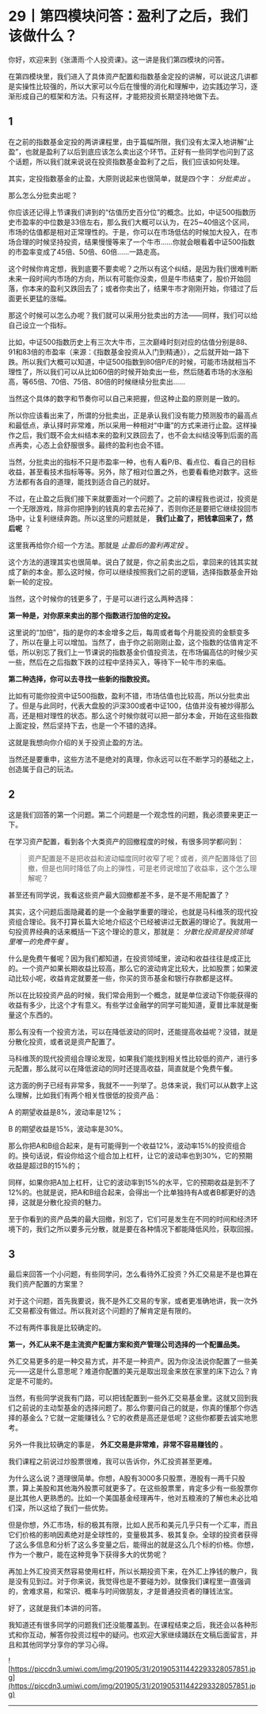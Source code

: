 # 29丨第四模块问答：盈利了之后，我们该做什么？

你好，欢迎来到《张潇雨·个人投资课》。这一讲是我们第四模块的问答。

在第四模块里，我们进入了具体资产配置和指数基金定投的讲解，可以说这几讲都是实操性比较强的，所以大家可以今后在慢慢的消化和理解中，边实践边学习，逐渐形成自己的框架和方法。只有这样，才能把投资长期坚持地做下去。

## 1

在之前的指数基金定投的两讲课程里，由于篇幅所限，我们没有太深入地讲解“止盈”，也就是盈利了以后到底应该怎么卖出这个环节。正好有一些同学也问到了这个话题，所以我们就来说说在投资指数基金盈利了之后，我们应该如何处理。

其实，定投指数基金的止盈，大原则说起来也很简单，就是四个字： *分批卖出* 。

那么怎么分批卖出呢？

你应该还记得上节课我们讲到的“估值历史百分位”的概念。比如，中证500指数历史市盈率的中位数是33倍左右，那么我们大概可以认为，在25~40倍这个区间，市场的估值都是相对正常理性的。于是，你可以在市场低估的时候加大投入，在市场合理的时候坚持投资，结果慢慢等来了一个牛市……你就会眼看着中证500指数的市盈率变成了45倍、50倍、60倍……一路走高。

这个时候你肯定想，我到底要不要卖呢？之所以有这个纠结，是因为我们很难判断未来一段时间内市场的方向，所以有可能你没卖，但是牛市结束了，股价开始回落，你本来的盈利又跌回去了；或者你卖出了，结果牛市才刚刚开始，你错过了后面更长更猛的涨幅。

那这个时候可以怎么办呢？我们就可以采用分批卖出的方法——同样，我们可以给自己设立一个指标。

比如，中证500指数历史上有三次大牛市，三次巅峰时刻对应的估值分别是88、91和83倍的市盈率（来源：《指数基金投资从入门到精通》），之后就开始一路下跌。所以我们大概可以知道，中证500指数到80倍P/E的时候，可能市场就相当不理性了，所以我们可以从比如60倍的时候开始卖出一些，然后随着市场的水涨船高，等65倍、70倍、75倍、80倍的时候继续分批卖出……

当然这个具体的数字和节奏你可以自己来把握，但这种止盈的原则是一致的。

所以你应该看出来了，所谓的分批卖出，正是承认我们没有能力预测股市的最高点和最低点，承认择时非常难，所以采用一种相对“中庸”的方式来进行止盈。这样操作之后，我们既不会太纠结本来的盈利又跌回去了，也不会太纠结没等到后面的高点再卖，心态上会舒服很多。最终的盈利也会不错。

当然，分批卖出的指标不只是市盈率一种，也有人看P/B、看点位、看自己的目标收益，甚至看技术指标等等。另外，除了相对位置之外，也要看看绝对数字。这些方法都有各自的道理，能找到适合自己的就好。

不过，在止盈之后我们接下来就要面对一个问题了。之前的课程我也说过，投资是一个无限游戏，除非你把挣到的钱真的拿去花掉了，否则你还是要把它继续投回市场中，让复利继续奔跑。所以这里的问题就是， **我们止盈了，把钱拿回来了，然后呢** ？

这里我再给你介绍一个方法。那就是 *止盈后的盈利再定投* 。

这个方法的道理其实也很简单。说白了就是，你之前卖出之后，拿回来的钱其实就成了新的本金。那么这时候，你可以继续按照我们之前的逻辑，选择指数基金开始新一轮的定投。

当然，这个时候你的钱更多了，于是可以进行这么两种选择：

 **第一种是，对你原来卖出的那个指数进行加倍的定投。**

这里说的“加倍”，指的是你的本金增多之后，每周或者每个月能投资的金额变多了，所以在量上可以增加。当然了，由于你之前刚刚止盈，这个指数的估值肯定不低，所以别忘了我们上一节课说的指数基金价值投资法，在市场偏高估的时候少买一些，然后在之后指数下跌的过程中坚持买入，等待下一轮牛市的来临。

 **第二种选择，你可以去寻找一些新的指数投资。**

比如有可能你投资中证500指数，盈利不错，市场估值也比较高，所以分批卖出了。但是与此同时，代表大盘股的沪深300或者中证100，估值并没有被炒得那么高，还是相对理性的状态。那么这个时候你就可以把一部分本金，开始在这些指数上面定投，然后坚持下去，也是一个不错的选择。

这就是我想向你介绍的关于投资止盈的方法。

当然还是要重申，这些方法不是绝对的真理，你永远可以在不断学习的基础之上，创造属于自己的玩法。

## 2

这是我们回答的第一个问题。第二个问题是一个观念性的问题，我必须要来更正一下。

在学习资产配置，看到各个大类资产的回撤程度的时候，有很多同学都问到：

> 资产配置是不是把收益和波动幅度同时收窄了呢？或者，资产配置降低了回撤，但是也同时降低了向上的弹性，可是老师说增加了收益率，这个怎么理解呢？

甚至还有同学说，我看这些资产最大回撤都差不多，是不是不用配置了？

其实，这个问题后面隐藏着的是一个金融学重要的理论，也就是马科维茨的现代投资组合理论。我不打算长篇大论地介绍这个已经被讲过无数遍的理论了。我就用一句投资界经典的话来概括一下这个理论的意义，那就是： *分散化投资是投资领域里唯一的免费午餐* 。

什么是免费午餐呢？因为我们都知道，在投资领域里，波动和收益往往是成正比的。一个资产如果长期收益比较高，那么它的波动肯定比较大，比如股票；如果波动比较小呢，收益肯定就要差一些，你买的货币基金和银行存款都是这样。

所以在比较投资产品的时候，我们常会用到一个概念，就是单位波动下你能获得的收益有多少，比这个才有意义。有些学过金融学的同学可能知道，夏普比率就是衡量这个东西的。

那么有没有一个投资方法，可以在降低波动的同时，还能提高收益呢？没错，就是分散化投资，或者说是资产配置了。

马科维茨的现代投资组合理论发现，如果我们能找到相关性比较低的资产，进行多元配置，那么就可以在降低波动的同时还提高收益，简直就是个免费午餐。

这方面的例子已经有非常多，我就不一一列举了。总体来说，我们可以从数字上这么理解，比如我们有两个相关性很低的投资产品：

A 的期望收益是8%，波动率是12%；

B 的期望收益是15%，波动率是30%。

那么你把A和B组合起来，是有可能得到一个收益12%，波动率15%的投资组合的。换句话说，假设你给这个组合加上杠杆，让它的波动率也到30%，它的预期收益是超过B的15%的；

同样，如果你把A加上杠杆，让它的波动率到15%的水平，它的预期收益是到不了12%的。也就是说，把A和B组合起来，会得出一个比单独持有A或者B都更好的选择，这就是分散化投资的魅力。

至于你看到的资产品类的最大回撤，别忘了，它们可是发生在不同的时间和经济环境下的，我们之所以要多元分散，就是要在各种情况下都能降低风险，获取回报。

## 3

最后来回答一个小问题，有些同学问，怎么看待外汇投资？外汇交易是不是也算在我们资产配置的方案里？

对于这个问题，首先我要说，我不是外汇交易的专家，或者更准确地讲，我一次外汇交易都没有做过。所以我对这个问题的了解肯定是有限的。

不过有两件事我是比较确定的。

 **第一，外汇从来不是主流资产配置方案和资产管理公司选择的一个配置品类。**

外汇交易更多的是一种交易方式，并不是一种资产。因为你没法说你配置了一些美元——这是什么意思呢？难道你配置的美元是取出现金来放在家里的床下边么？肯定是不可能的。

当然，有些同学说我有门路，可以把钱配置到一些外汇交易基金里。这就又回到我们之前说的主动型基金的选择问题了。那么你要问自己的就是，你真的懂那个你选择的基金么？它就一定能赚钱么？它的收费是高还是低呢？这些你都要去诚实地思考。

另外一件我比较确定的事是， **外汇交易是非常难，非常不容易赚钱的** 。

我们课程之前说过炒股票很难，我可以告诉你，外汇投资甚至更难。

为什么这么说？道理很简单。你想，A股有3000多只股票，港股有一两千只股票，算上美股和其他海外股票可就更多了。在这些股票里，肯定多少有一些股票你是比其他人更熟悉的。比如一个美国基金经理再牛，他对五粮液的了解也未必比咱们深，所以这给了我们一些优势。

但是你想，外汇市场，标的极其有限，比如人民币和美元几乎只有一个汇率，而且它们价格的影响因素绝对是全球性的，变量极其多、极其复杂。全球的投资者获得了这么多信息和分析了这么多变量之后，能得出的就是这么几个标的价格。你想，作为一个散户，能在这种竞争下获得多大的优势呢？

再加上外汇投资天然容易使用杠杆，所以长期投资下来，在外汇上挣钱的散户，我是没有见到过。对于你来说，我觉得也是不要碰为妙。就像我们课程里一直强调的，舍难求易，和常识、概率与时间做朋友，才是普通投资者的赚钱法宝。

好了，这就是我们本讲的问答。

我知道还有很多同学的问题我们还没能覆盖到。在课程结束之后，我还会以各种形式和你互动，解答你投资过程中的疑问。也欢迎大家继续踊跃在文稿后面留言，并且和其他同学分享你的学习心得。

![https://piccdn3.umiwi.com/img/201905/31/201905311442293328057851.jpg](https://piccdn3.umiwi.com/img/201905/31/201905311442293328057851.jpg)

---
